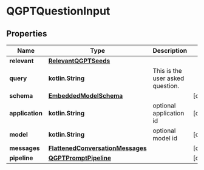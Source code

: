 
# QGPTQuestionInput

## Properties
Name | Type | Description | Notes
------------ | ------------- | ------------- | -------------
**relevant** | [**RelevantQGPTSeeds**](RelevantQGPTSeeds.md) |  | 
**query** | **kotlin.String** | This is the user asked question. | 
**schema** | [**EmbeddedModelSchema**](EmbeddedModelSchema.md) |  |  [optional]
**application** | **kotlin.String** | optional application id |  [optional]
**model** | **kotlin.String** | optional model id |  [optional]
**messages** | [**FlattenedConversationMessages**](FlattenedConversationMessages.md) |  |  [optional]
**pipeline** | [**QGPTPromptPipeline**](QGPTPromptPipeline.md) |  |  [optional]



